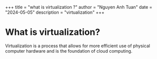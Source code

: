 +++
title = "what is virtualization ?"
author = "Nguyen Anh Tuan"
date = "2024-05-05"
description = "virtualization"
+++

# What is virtualization?

Virtualization is a process that allows for more efficient use of physical computer hardware and is the foundation of cloud computing.

